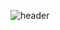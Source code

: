 ![header](https://capsule-render.vercel.app/api?type=soft&color=0F4C81&height=250&section=header&text=Hello,%20Henry!&fontSize=72&fontColor=FFFFFF)
<!--
**urijan44/urijan44** is a ✨ _special_ ✨ repository because its `README.md` (this file) appears on your GitHub profile.

Here are some ideas to get you started:

- 🔭 I’m currently working on ...
- 🌱 I’m currently learning ...
- 👯 I’m looking to collaborate on ...
- 🤔 I’m looking for help with ...
- 💬 Ask me about ...
- 📫 How to reach me: ...
- 😄 Pronouns: ...
- ⚡ Fun fact: ...
-->
